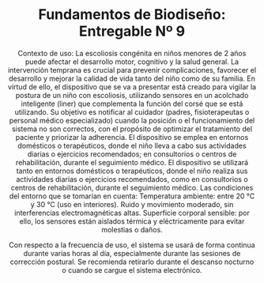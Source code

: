 <div align="center">

# Fundamentos de Biodiseño: Entregable Nº 9

</div>
<div align="center">
  

Contexto de uso:
La escoliosis congénita en niños menores de 2 años puede afectar el desarrollo motor, cognitivo y la salud general. La intervención temprana es crucial para prevenir complicaciones, favorecer el desarrollo y mejorar la calidad de vida tanto del niño como de su familia. En virtud de ello, el dispositivo que se va a presentar está creado para vigilar la postura de un niño con escoliosis, utilizando sensores en un acolchado inteligente (liner) que complementa la función del corsé que se está utilizando. Su objetivo es notificar al cuidador (padres, fisioterapeutas o personal médico especializado) cuando la posición o el funcionamiento del sistema no son correctos, con el propósito de optimizar el tratamiento del paciente y priorizar la adherencia. El dispositivo se emplea en entornos domésticos o terapéuticos, donde el niño lleva a cabo sus actividades diarias o ejercicios recomendados; en consultorios o centros de rehabilitación, durante el seguimiento médico.
El dispositivo se utilizará tanto en entornos domésticos o terapéuticos, donde el niño realiza sus actividades diarias o ejercicios recomendados, como en consultorios o centros de rehabilitación, durante el seguimiento médico. Las condiciones del entorno que se tomarían en cuenta:
Temperatura ambiente: entre 20 °C y 30 °C (uso en interiores).
Ruido y movimiento moderado, sin interferencias electromagnéticas altas.
Superficie corporal sensible: por ello, los sensores están aislados térmica y eléctricamente para evitar molestias o daños.



Con respecto a la frecuencia de uso, el sistema se usará de forma continua durante varias horas al día, especialmente durante las sesiones de corrección postural. Se recomienda retirarlo durante el descanso nocturno o cuando se cargue el sistema electrónico.

